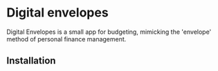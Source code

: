 # Digital envelopes

Digital Envelopes is a small app for budgeting, mimicking the 'envelope' method of personal finance management.

## Installation

